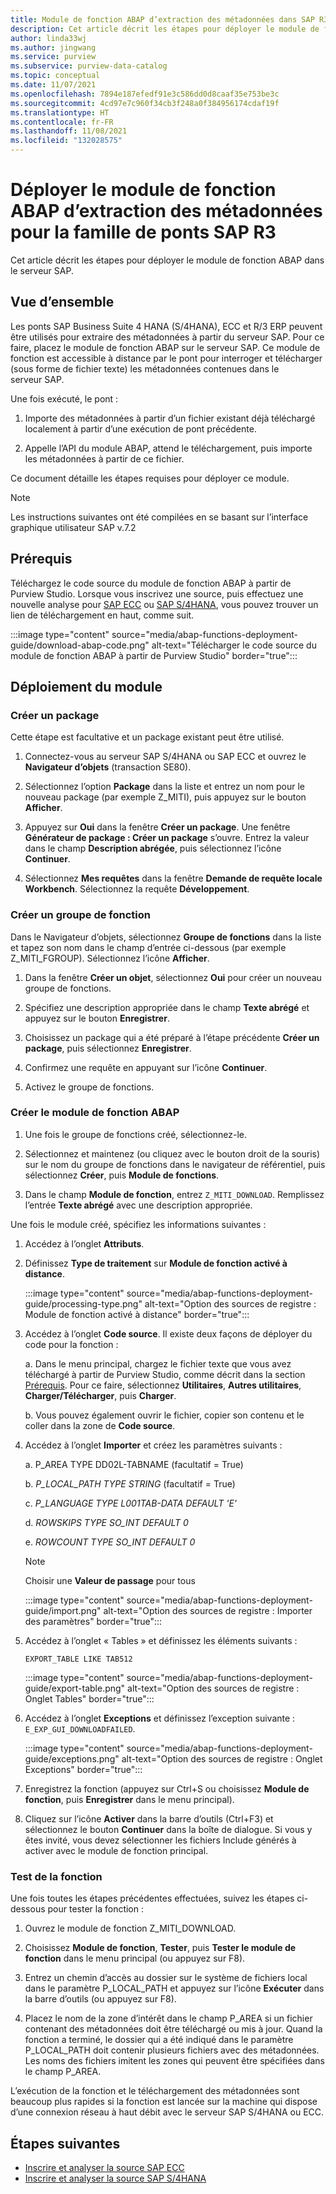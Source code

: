 ```yaml
---
title: Module de fonction ABAP d’extraction des métadonnées dans SAP R3 – Azure Purview
description: Cet article décrit les étapes pour déployer le module de fonction ABAP dans le serveur SAP
author: linda33wj
ms.author: jingwang
ms.service: purview
ms.subservice: purview-data-catalog
ms.topic: conceptual
ms.date: 11/07/2021
ms.openlocfilehash: 7894e187efedf91e3c586dd0d8caaf35e753be3c
ms.sourcegitcommit: 4cd97e7c960f34cb3f248a0f384956174cdaf19f
ms.translationtype: HT
ms.contentlocale: fr-FR
ms.lasthandoff: 11/08/2021
ms.locfileid: "132028575"
---
```

# <a name="deploy-the-metadata-extraction-abap-function-module-for-the-sap-r3-family-of-bridges"></a>Déployer le module de fonction ABAP d’extraction des métadonnées pour la famille de ponts SAP R3

Cet article décrit les étapes pour déployer le module de fonction ABAP dans le serveur SAP.

## <a name="overview"></a>Vue d’ensemble

Les ponts SAP Business Suite 4 HANA (S/4HANA), ECC et R/3 ERP peuvent être utilisés pour extraire des métadonnées à partir du serveur SAP. Pour ce faire, placez le module de fonction ABAP sur le serveur SAP. Ce module de fonction est accessible à distance par le pont pour interroger et télécharger (sous forme de fichier texte) les métadonnées contenues dans le serveur SAP.

Une fois exécuté, le pont :

1. Importe des métadonnées à partir d’un fichier existant déjà téléchargé localement à partir d’une exécution de pont précédente.

2. Appelle l’API du module ABAP, attend le téléchargement, puis importe les métadonnées à partir de ce fichier.

Ce document détaille les étapes requises pour déployer ce module.

> [!Note]
> Les instructions suivantes ont été compilées en se basant sur l’interface graphique utilisateur SAP v.7.2

## <a name="prerequisites"></a>Prérequis

Téléchargez le code source du module de fonction ABAP à partir de Purview Studio. Lorsque vous inscrivez une source, puis effectuez une nouvelle analyse pour [SAP ECC](register-scan-sapecc-source.md) ou [SAP S/4HANA](register-scan-saps4hana-source.md), vous pouvez trouver un lien de téléchargement en haut, comme suit. 

:::image type="content" source="media/abap-functions-deployment-guide/download-abap-code.png" alt-text="Télécharger le code source du module de fonction ABAP à partir de Purview Studio" border="true":::

## <a name="deployment-of-the-module"></a>Déploiement du module

### <a name="create-a-package"></a>Créer un package

Cette étape est facultative et un package existant peut être utilisé.

1. Connectez-vous au serveur SAP S/4HANA ou SAP ECC et ouvrez le **Navigateur d’objets** (transaction SE80).

2. Sélectionnez l’option **Package** dans la liste et entrez un nom pour le nouveau package (par exemple Z\_MITI), puis appuyez sur le bouton **Afficher**.

3. Appuyez sur **Oui** dans la fenêtre **Créer un package**. Une fenêtre **Générateur de package : Créer un package** s’ouvre. Entrez la valeur dans le champ **Description abrégée**, puis sélectionnez l’icône **Continuer**.

4. Sélectionnez **Mes requêtes** dans la fenêtre **Demande de requête locale Workbench**. Sélectionnez la requête **Développement**.

### <a name="create-a-function-group"></a>Créer un groupe de fonction

Dans le Navigateur d’objets, sélectionnez **Groupe de fonctions** dans la liste et tapez son nom dans le champ d’entrée ci-dessous (par exemple Z\_MITI\_FGROUP). Sélectionnez l’icône **Afficher**.

1. Dans la fenêtre **Créer un objet**, sélectionnez **Oui** pour créer un nouveau groupe de fonctions.

2. Spécifiez une description appropriée dans le champ **Texte abrégé** et appuyez sur le bouton **Enregistrer**.

3. Choisissez un package qui a été préparé à l’étape précédente **Créer un package**, puis sélectionnez **Enregistrer**.

4. Confirmez une requête en appuyant sur l’icône **Continuer**.

5. Activez le groupe de fonctions.

### <a name="create-the-abap-function-module"></a>Créer le module de fonction ABAP

1. Une fois le groupe de fonctions créé, sélectionnez-le.

2. Sélectionnez et maintenez (ou cliquez avec le bouton droit de la souris) sur le nom du groupe de fonctions dans le navigateur de référentiel, puis sélectionnez **Créer**, puis **Module de fonctions**.

3. Dans le champ **Module de fonction**, entrez `Z_MITI_DOWNLOAD`. Remplissez l’entrée **Texte abrégé** avec une description appropriée.

Une fois le module créé, spécifiez les informations suivantes :

1. Accédez à l’onglet **Attributs**.

2. Définissez **Type de traitement** sur **Module de fonction activé à distance**.

   :::image type="content" source="media/abap-functions-deployment-guide/processing-type.png" alt-text="Option des sources de registre : Module de fonction activé à distance" border="true":::

3. Accédez à l’onglet **Code source**. Il existe deux façons de déployer du code pour la fonction :

   a. Dans le menu principal, chargez le fichier texte que vous avez téléchargé à partir de Purview Studio, comme décrit dans la section [Prérequis](#prerequisites). Pour ce faire, sélectionnez **Utilitaires**, **Autres utilitaires**, **Charger/Télécharger**, puis **Charger**.

   b. Vous pouvez également ouvrir le fichier, copier son contenu et le coller dans la zone de **Code source**.

4. Accédez à l’onglet **Importer** et créez les paramètres suivants :

   a.  P\_AREA TYPE DD02L-TABNAME (facultatif = True)

   b.  *P\_LOCAL\_PATH TYPE STRING* (facultatif = True)

   c.  *P\_LANGUAGE TYPE L001TAB-DATA DEFAULT \'E\'*

   d.  *ROWSKIPS TYPE SO\_INT DEFAULT 0*

   e.  *ROWCOUNT TYPE SO\_INT DEFAULT 0*

   > [!Note]
   > Choisir une **Valeur de passage** pour tous

   :::image type="content" source="media/abap-functions-deployment-guide/import.png" alt-text="Option des sources de registre : Importer des paramètres" border="true":::

5. Accédez à l’onglet « Tables » et définissez les éléments suivants :

   `EXPORT_TABLE LIKE TAB512`

   :::image type="content" source="media/abap-functions-deployment-guide/export-table.png" alt-text="Option des sources de registre : Onglet Tables" border="true":::

6. Accédez à l’onglet **Exceptions** et définissez l’exception suivante : `E_EXP_GUI_DOWNLOADFAILED`.

   :::image type="content" source="media/abap-functions-deployment-guide/exceptions.png" alt-text="Option des sources de registre : Onglet Exceptions" border="true":::

7. Enregistrez la fonction (appuyez sur Ctrl+S ou choisissez **Module de fonction**, puis **Enregistrer** dans le menu principal).

8. Cliquez sur l’icône **Activer** dans la barre d’outils (Ctrl+F3) et sélectionnez le bouton **Continuer** dans la boîte de dialogue. Si vous y êtes invité, vous devez sélectionner les fichiers Include générés à activer avec le module de fonction principal.

### <a name="testing-the-function"></a>Test de la fonction

Une fois toutes les étapes précédentes effectuées, suivez les étapes ci-dessous pour tester la fonction :

1. Ouvrez le module de fonction Z\_MITI\_DOWNLOAD.

2. Choisissez **Module de fonction**, **Tester**, puis **Tester le module de fonction** dans le menu principal (ou appuyez sur F8).

3. Entrez un chemin d’accès au dossier sur le système de fichiers local dans le paramètre P\_LOCAL\_PATH et appuyez sur l’icône **Exécuter** dans la barre d’outils (ou appuyez sur F8).

4. Placez le nom de la zone d’intérêt dans le champ P\_AREA si un fichier contenant des métadonnées doit être téléchargé ou mis à jour. Quand la fonction a terminé, le dossier qui a été indiqué dans le paramètre P\_LOCAL\_PATH doit contenir plusieurs fichiers avec des métadonnées. Les noms des fichiers imitent les zones qui peuvent être spécifiées dans le champ P\_AREA.

L’exécution de la fonction et le téléchargement des métadonnées sont beaucoup plus rapides si la fonction est lancée sur la machine qui dispose d’une connexion réseau à haut débit avec le serveur SAP S/4HANA ou ECC.

## <a name="next-steps"></a>Étapes suivantes

- [Inscrire et analyser la source SAP ECC](register-scan-sapecc-source.md)
- [Inscrire et analyser la source SAP S/4HANA](register-scan-saps4hana-source.md)
